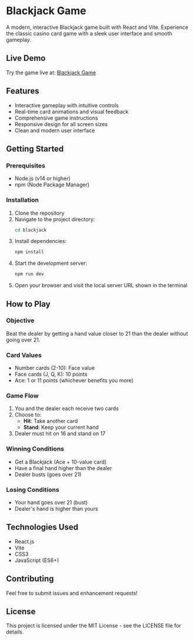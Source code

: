 # Blackjack Game

A modern, interactive Blackjack game built with React and Vite. Experience the classic casino card game with a sleek user interface and smooth gameplay.

## Live Demo

Try the game live at: [Blackjack Game](https://black-jack-mauve-ten.vercel.app/)

## Features

- Interactive gameplay with intuitive controls
- Real-time card animations and visual feedback
- Comprehensive game instructions
- Responsive design for all screen sizes
- Clean and modern user interface

## Getting Started

### Prerequisites

- Node.js (v14 or higher)
- npm (Node Package Manager)

### Installation

1. Clone the repository
2. Navigate to the project directory:
   ```bash
   cd blackjack
   ```
3. Install dependencies:
   ```bash
   npm install
   ```
4. Start the development server:
   ```bash
   npm run dev
   ```
5. Open your browser and visit the local server URL shown in the terminal

## How to Play

### Objective
Beat the dealer by getting a hand value closer to 21 than the dealer without going over 21.

### Card Values
- Number cards (2-10): Face value
- Face cards (J, Q, K): 10 points
- Ace: 1 or 11 points (whichever benefits you more)

### Game Flow
1. You and the dealer each receive two cards
2. Choose to:
   - **Hit**: Take another card
   - **Stand**: Keep your current hand
3. Dealer must hit on 16 and stand on 17

### Winning Conditions
- Get a Blackjack (Ace + 10-value card)
- Have a final hand higher than the dealer
- Dealer busts (goes over 21)

### Losing Conditions
- Your hand goes over 21 (bust)
- Dealer's hand is higher than yours

## Technologies Used

- React.js
- Vite
- CSS3
- JavaScript (ES6+)

## Contributing

Feel free to submit issues and enhancement requests!

## License

This project is licensed under the MIT License - see the LICENSE file for details.
